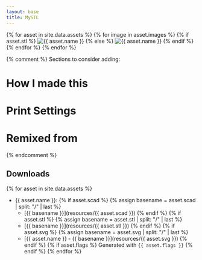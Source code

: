 ```yaml
---
layout: base
title: MySTL
---
```




{% for asset in site.data.assets %}
  {% for image in asset.images %}
  {% if asset.stl %}
<img src="{{ relative }}resources/{{ image }}" title="{{ asset.name }}" data-stl="{{ relative }}resources/{{ asset.stl }}">
  {% else %}
<img src="{{ relative }}resources/{{ image }}" title="{{ asset.name }}">
  {% endif %}
  {% endfor %}
{% endfor %}

{% comment %}
Sections to consider adding:
# How I made this
# Print Settings
# Remixed from
{% endcomment %}

## Downloads

{% for asset in site.data.assets %}
  - {{ asset.name }}:
  {% if asset.scad %}
  {% assign basename = asset.scad | split: "/" | last %}
    - [{{ basename }}](resources/{{ asset.scad }})
  {% endif %}
  {% if asset.stl %} 
    {% assign basename = asset.stl | split: "/" | last %}
    - [{{ basename }}](resources/{{ asset.stl }})
    {% endif %}
  {% if asset.svg %} 
    {% assign basename = asset.svg | split: "/" | last %}
    - [{{ asset.name }} - {{ basename }}](resources/{{ asset.svg }})
    {% endif %}
  {% if asset.flags %} 
      Generated with `{{ asset.flags }}`
  {% endif %}
{% endfor %}


